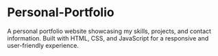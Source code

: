 # Personal-Portfolio
A personal portfolio website showcasing my skills, projects, and contact information. Built with HTML, CSS, and JavaScript for a responsive and user-friendly experience.

